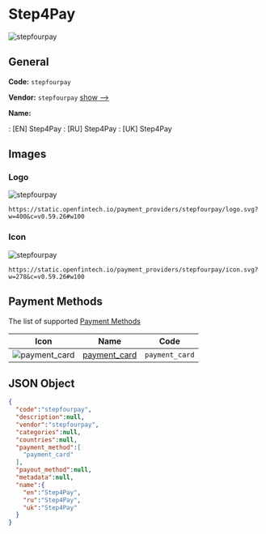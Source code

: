 
# Step4Pay 
![stepfourpay](https://static.openfintech.io/payment_providers/stepfourpay/logo.svg?w=400&c=v0.59.26#w100)  

## General 
 
**Code:** `stepfourpay` 
 
**Vendor:** `stepfourpay` [show -->](/vendors/stepfourpay/) 
 
**Name:** 
 
:	[EN] Step4Pay 
:	[RU] Step4Pay 
:	[UK] Step4Pay 
 

## Images 

### Logo 
 
![stepfourpay](https://static.openfintech.io/payment_providers/stepfourpay/logo.svg?w=400&c=v0.59.26#w100)  

```
https://static.openfintech.io/payment_providers/stepfourpay/logo.svg?w=400&c=v0.59.26#w100
```  

### Icon 
 
![stepfourpay](https://static.openfintech.io/payment_providers/stepfourpay/icon.svg?w=278&c=v0.59.26#w100)  

```
https://static.openfintech.io/payment_providers/stepfourpay/icon.svg?w=278&c=v0.59.26#w100
```  

## Payment Methods 
 
The list of supported [Payment Methods](/payment-methods/) 

|Icon|Name|Code| 
|:---:|:---:|:---:| 
|![payment_card](https://static.openfintech.io/payment_methods/payment_card/icon.svg?w=278&c=v0.59.26#w100) |[payment_card](/payment-methods/payment_card/)|`payment_card`| 
 

## JSON Object 

```json
{
  "code":"stepfourpay",
  "description":null,
  "vendor":"stepfourpay",
  "categories":null,
  "countries":null,
  "payment_method":[
    "payment_card"
  ],
  "payout_method":null,
  "metadata":null,
  "name":{
    "en":"Step4Pay",
    "ru":"Step4Pay",
    "uk":"Step4Pay"
  }
}
```  
